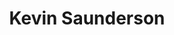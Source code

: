 ---
title: Kevin Saunderson
categories:
- radio
- digital
- press
tags:
- artist
position: 2
image: 
is-featured: 
is-front: 
website:
facebook: https://www.facebook.com/kevinsaunderson.fanpage
twitter:
instagram:
spotify:
soundcloud:
youtube:
apple:
layout: client
---